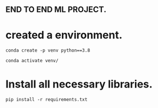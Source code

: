 ## END TO END ML PROJECT.

# created a environment.

```
conda create -p venv python==3.8

conda activate venv/

```
# Install all necessary libraries.

```
pip install -r requirements.txt

```